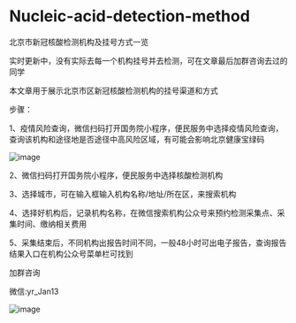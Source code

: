 # Nucleic-acid-detection-method
北京市新冠核酸检测机构及挂号方式一览

实时更新中，没有实际去每一个机构挂号并去检测，可在文章最后加群咨询去过的同学

本文章用于展示北京市区新冠核酸检测机构的挂号渠道和方式

步骤：

1、疫情风险查询，微信扫码打开国务院小程序，便民服务中选择疫情风险查询，查询该机构和途径地是否途径中高风险区域，有可能会影响北京健康宝绿码

![image](https://github.com/yj-zhu/Nucleic-acid-detection-method/blob/master/WechatIMG3.jpeg)

2、微信扫码打开国务院小程序，便民服务中选择核酸检测机构

3、选择城市，可在输入框输入机构名称/地址/所在区，来搜索机构

4、选择好机构后，记录机构名称，在微信搜索机构公众号来预约检测采集点、采集时间、缴纳相关费用

5、采集结束后，不同机构出报告时间不同，一般48小时可出电子报告，查询报告结果入口在机构公众号菜单栏可找到

加群咨询

微信:yr_Jan13

![image](https://github.com/yj-zhu/Nucleic-acid-detection-method/blob/master/WechatIMG4.jpeg)
